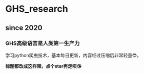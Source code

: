 # GHS_research

## since 2020

### GHS高级语言是人类第一生产力

学习python爬虫技术，基本每日更新，内容经过压缩后非常轻量😎。

**标题都改成这样辣，点个star再走呗😘**
